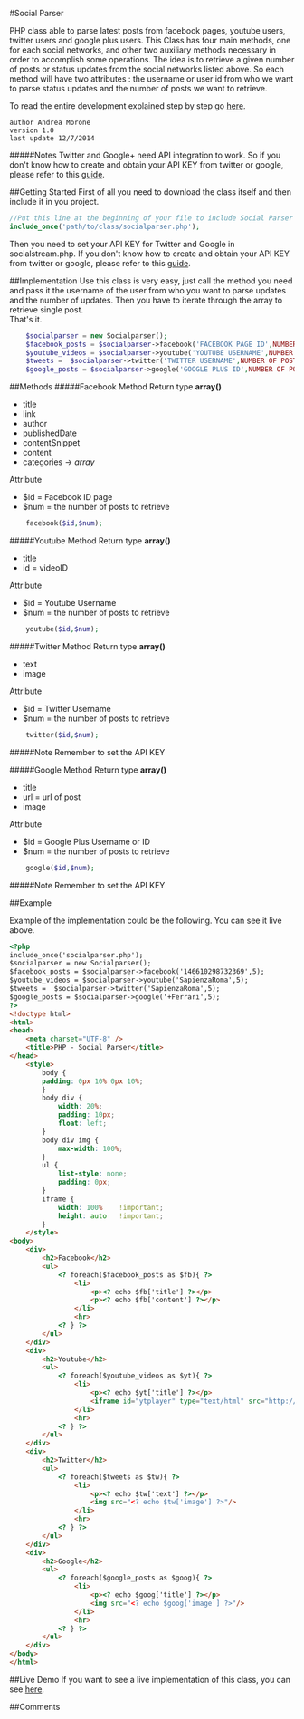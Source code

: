 #Social Parser
	
PHP class able to parse latest posts from facebook pages, youtube users, twitter users and google plus users.
This Class has four main methods, one for each social networks, and other two auxiliary methods necessary in order to accomplish some operations. The idea is to retrieve a given number of posts or status updates from the social networks listed above. So each method will have two attributes : the username or user id from who we want to parse status updates and the number of posts we want to retrieve.

To read the entire development explained step by step go [here](http://c0desn1p.com/retrieve-latest-posts-from-social-networks-with-php/).

	author Andrea Morone
	version 1.0
	last update 12/7/2014

#####NotesTwitter and Google+ need API integration to work. So if you don't know how to create and obtain your API KEY from twitter or google, please refer to this [guide](http://c0desn1p.com/retrieve-latest-posts-from-social-networks-with-php/).

##Getting Started
First of all you need to download  the class itself and then include it in you project.
```php
//Put this line at the beginning of your file to include Social Parser Class
include_once('path/to/class/socialparser.php');
```
Then you need to set your API KEY for Twitter and Google in socialstream.php. If you don't know how to create and obtain your API KEY from twitter or google, please refer to this [guide](http://c0desn1p.com/retrieve-latest-posts-from-social-networks-with-php/).

##Implementation
Use this class is very easy, just call the method you need and pass it the username of the user from who you want to parse updates and the number of updates. Then you have to iterate through the array to retrieve single post.  
That's it.	
```php
	$socialparser = new Socialparser();  
	$facebook_posts = $socialparser->facebook('FACEBOOK PAGE ID',NUMBER OF POSTS);  
	$youtube_videos = $socialparser->youtube('YOUTUBE USERNAME',NUMBER OF POSTS);  
	$tweets =  $socialparser->twitter('TWITTER USERNAME',NUMBER OF POSTS);  
	$google_posts = $socialparser->google('GOOGLE PLUS ID',NUMBER OF POSTS);
```

##Methods
#####Facebook Method
Return type **array()**

- title- link- author
- publishedDate
- contentSnippet
- content
- categories -> *array*

Attribute 

- $id = Facebook ID page
- $num = the number of posts to retrieve


```php
	facebook($id,$num);
```
#####Youtube Method
Return type **array()**

- title- id = videoID

Attribute 

- $id = Youtube Username
- $num = the number of posts to retrieve


```php
	youtube($id,$num);
```
#####Twitter Method
Return type **array()**

- text- image

Attribute 

- $id = Twitter Username
- $num = the number of posts to retrieve


```php
	twitter($id,$num);
```
#####Note
Remember to set the API KEY

#####Google Method
Return type **array()**

- title- url = url of post
- image

Attribute 

- $id = Google Plus Username or ID
- $num = the number of posts to retrieve


```php
	google($id,$num);
```
#####Note
Remember to set the API KEY

##Example

Example of the implementation could be the following. You can see it live above.

```html
<?php  
include_once('socialparser.php');
$socialparser = new Socialparser();
$facebook_posts = $socialparser->facebook('146610298732369',5);
$youtube_videos = $socialparser->youtube('SapienzaRoma',5);
$tweets =  $socialparser->twitter('SapienzaRoma',5);
$google_posts = $socialparser->google('+Ferrari',5);
?>
<!doctype html>
<html>
<head>
	<meta charset="UTF-8" />
	<title>PHP - Social Parser</title>
</head>
	<style>
		body {
		padding: 0px 10% 0px 10%;
		}
		body div {
			width: 20%;
			padding: 10px;
			float: left;
		}
		body div img {
			max-width: 100%;
		}
		ul {
			list-style: none;
			padding: 0px;
		}
		iframe {
			width: 100%    !important;
			height: auto   !important;
		}
	</style>
<body>
	<div>
		<h2>Facebook</h2>
		<ul>
			<? foreach($facebook_posts as $fb){ ?>
				<li>
					<p><? echo $fb['title'] ?></p>
					<p><? echo $fb['content'] ?></p>
				</li>
				<hr>
			<? } ?>
		</ul>
	</div>
	<div>
		<h2>Youtube</h2>	
		<ul>
			<? foreach($youtube_videos as $yt){ ?>
				<li>
					<p><? echo $yt['title'] ?></p>
					<iframe id="ytplayer" type="text/html" src="http://www.youtube.com/embed/<? echo $yt['id']; ?>?autoplay=0" frameborder="0"/></iframe>
				</li>
				<hr>
			<? } ?>
		</ul>
	</div>
	<div>
		<h2>Twitter</h2>	
		<ul>
			<? foreach($tweets as $tw){ ?>
				<li>
					<p><? echo $tw['text'] ?></p>
					<img src="<? echo $tw['image'] ?>"/>
				</li>
				<hr>
			<? } ?>
		</ul>
	</div>
	<div>
		<h2>Google</h2>	
		<ul>
			<? foreach($google_posts as $goog){ ?>
				<li>
					<p><? echo $goog['title'] ?></p>
					<img src="<? echo $goog['image'] ?>"/>
				</li>
				<hr>
			<? } ?>
		</ul>
	</div>
</body>
</html>
```

##Live Demo
If you want to see a live implementation of this class, you can see [here](http://projects.andreamorone.com/socialparser/).

##Comments